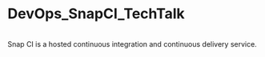 # DevOps_SnapCI_TechTalk
<br/>Snap CI is a hosted continuous integration and continuous delivery service.

